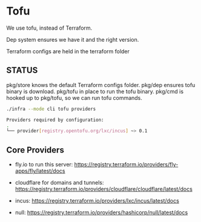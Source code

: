 # Tofu

We use tofu, instead of Terraform.

Dep system ensures we have it and the right version.

Terraform configs are held in the terraform folder

## STATUS

pkg/store knows the default Terraform configs folder.
pkg/dep ensures tofu binary is download.
pkg/tofu in place to run the tofu binary.
pkg/cmd is hooked up to pkg/tofu, so we can run tofu commands.

```sh
./infra --mode cli tofu providers

Providers required by configuration:
.
└── provider[registry.opentofu.org/lxc/incus] ~> 0.1

```


## Core Providers

- fly.io to run this server: https://registry.terraform.io/providers/fly-apps/fly/latest/docs

- cloudflare for domains and tunnels: https://registry.terraform.io/providers/cloudflare/cloudflare/latest/docs 

- incus: https://registry.terraform.io/providers/lxc/incus/latest/docs

- null: https://registry.terraform.io/providers/hashicorp/null/latest/docs







